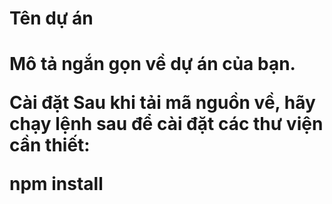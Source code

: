 <h1>Tên dự án<h1>
Mô tả ngắn gọn về dự án của bạn.

Cài đặt
Sau khi tải mã nguồn về, hãy chạy lệnh sau để cài đặt các thư viện cần thiết:

npm install
